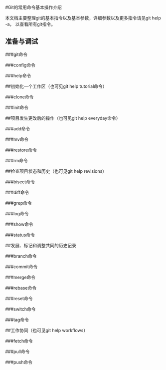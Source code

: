#Git的常用命令基本操作介绍

本文档主要整理git的基本指令以及基本参数，详细参数以及更多指令请见git help -a， 以查看所有git指令。

## 准备与调试

###git命令

###config命令

###help命令

##初始化一个工作区（也可见git help tutorial命令）

###clone命令

###init命令

##项目发生更改后的操作（也可见git help everyday命令）

###add命令

###mv命令

###restore命令

###rm命令

##检查项目状态和历史（也可见git help revisions）

###bisect命令

###diff命令

###grep命令

###log命令

###show命令

###status命令

##发展、标记和调整共同的历史记录

###branch命令

###commit命令

###merge命令

###rebase命令

###reset命令

###switch命令

###tag命令

##工作协同（也可见git help workflows）

###fetch命令

###pull命令

###push命令

